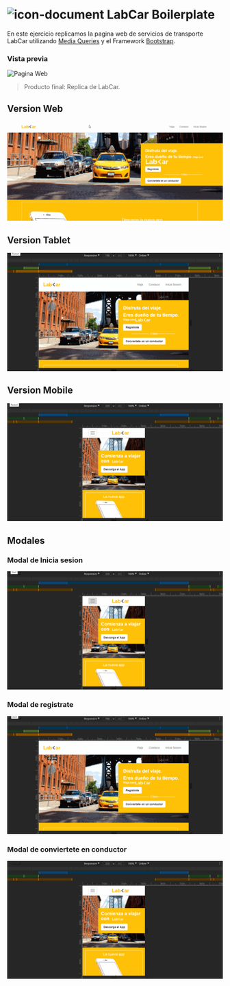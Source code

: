 # ![icon-document](https://github.com/Gloper98/lab-car-boilerplate/raw/master/assets/images/logo-forma.png "LabCar") LabCar Boilerplate
En este ejercicio replicamos la pagina web de servicios de transporte LabCar utilizando [Media Queries](https://developer.mozilla.org/en-US/docs/Web/CSS/Media_Queries/Using_media_queries) y el Framework [Bootstrap](https://getbootstrap.com/).

### Vista previa
![Pagina Web](https://github.com/Gloper98/lab-car-boilerplate/raw/master/assets/images/vista-previa.gif "LabCar")
>Producto final: Replica de LabCar.
## Version Web
![Pagina Web](https://github.com/Gloper98/lab-car-boilerplate/raw/master/assets/images/web-version.gif "LabCar")
## Version Tablet
![Pagina Web](https://github.com/Gloper98/lab-car-boilerplate/raw/master/assets/images/tablet-version.gif "LabCar")
## Version Mobile
![Pagina Web](https://github.com/Gloper98/lab-car-boilerplate/raw/master/assets/images/mobile-version.gif "LabCar")
## Modales
### Modal de Inicia sesion
![Pagina Web](https://github.com/Gloper98/lab-car-boilerplate/raw/master/assets/images/inicia-sesion.gif "LabCar")
### Modal de registrate
![Pagina Web](https://github.com/Gloper98/lab-car-boilerplate/raw/master/assets/images/registrate.gif "LabCar")
### Modal de conviertete en conductor
![Pagina Web](https://github.com/Gloper98/lab-car-boilerplate/raw/master/assets/images/conduce-registro.gif "LabCar")
